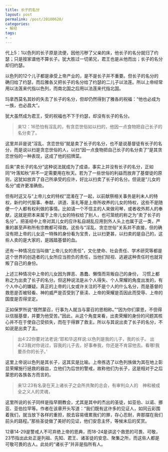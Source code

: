 ```yaml
---
title: 长子的名分
layout: post
permalink: /post/20100620/
categories:
- 解经
tags:
- ☆
---
```


代上5：1以色列的长子原是流便，因他污秽了父亲的床，他长子的名分就归了约瑟；只是按家谱他不算长子。犹大胜过一切弟兄，君王也是从他而出；长子的名分却归约瑟。

以色列的12个儿子都是承受上帝产业的，是不是长子并不重要。但长子的名分的确归给了约瑟，而后雅各又把长子的名分给了约瑟的二儿子以法莲。所以上帝经常用以法莲来代指以色列，而南北国之后用以法莲来代指北国。

玛拿西莫名其妙的失去了长子的名分，但却仍然得到了雅各的祝福：“他也必成为一族，也必昌大”。

犹大虽然成为君王，受的祝福也不下于约瑟，却没有长子的名分。

>来12：16恐怕有淫乱的，有贪恋世俗如以扫的，他因一点食物把自己长子的名分卖了。

这里并非是说“淫乱、贪恋世俗”就是卖了长子的名分，也不是说基督徒有长子的名分，而是说以扫是贪恋世俗的人，以扫“因一点食物把自己长子的名分卖了”是其贪恋世俗的一种表现，这成了他的招牌菜。

后来“卖长子的名分”这种说法就成为了成语，事实上并没有长子的名分，正如同“叶落知秋”并不一定需要用在秋天。若为了一些世俗的利益而放弃了基督徒的原则，这犹如放弃了自己所承受的应许，好比以扫卖了长子的名分。但说是“儿女的名分”或许更准确些。

但有时这又与“上帝儿女的特权”混淆在了一起，以前献祭相关事务是利未人的特权，新约时代服事、奉献、讲道、圣礼等是上帝所收养的儿女的特权，这些不是随便一个人都有权利做的事情。比如请一个不信主的人来做司琴，或者收外邦人的奉献，这就是把本来属于上帝儿女的特权给了别人，也可笼统的称之为“卖了长子的名分”。把圣经中上帝对其儿女的应许私自胡乱应用到外人头上也属于这一类，严重的甚至声称所有宗教都可得救。这些与“淫乱、贪恋世俗”关系并不直接，但的确没有把上帝的儿女这一特殊的身份看为宝贵，比以扫更甚，以扫卖的是自己的，这些人卖的是大家的，是践踏基督的血。

还有一种情况应当叫做“上帝儿女的责任”，文化使命、社会责任、学术研究等都是这个世界的创造者的儿女所应当担负的责任，当他们轻视、逃避这种责任时也就背叛了自己的身份。

上述三种情况中上帝的儿女因为罪恶、愚蠢、懒惰而背叛自己的身份， 习惯上都称之为出卖了长子的名分。但这种说法是从个人得失、个人荣耀的角度出发的，有个人中心的嫌疑。真正的上帝的儿女或许关注的不是个人的什么名分，而是基督的救恩是否被轻看、神的威严是否受到了亵渎、上帝的荣耀是否因此而受辱、上帝的国度是否得坚定。

正如保罗所说“既然蒙召，行事为人就当与蒙召的恩相称。”“因为你们蒙恩，不但得以信服基督，并要为他受苦。”因此，从这个角度来看，出卖荣耀的身份的问题其核心并不在于使自己受损失，而在于得罪了救主。所以与其说出卖了长子的名分，不如说是出卖了主。

>出4:22你要对法老说:‘耶和华这样说:以色列是我的儿子，我的长子。
>出4:23我对你说过，容我的儿子去，好事奉我，你还是不肯容他去。看哪!我要杀你的长子。’

这里上帝说以色列是其长子，这其实是比喻。上帝拣选了以色列族做为其在地上彰显荣耀施行拯救的器皿，立他们为后世的警戒，故称他们为长子，这是相对于之后蒙恩的各族各方而言的。

>来12:23有名录在天上诸长子之会所共聚的总会，有审判众人的　神和被成全之义人的灵魂，

这里所说的长子同样是指早期教会，尤其是其中的杰出的圣徒，如亚伯、以诺、挪亚、亚伯拉罕等。作者在该章开头写道：“我们既有这许多的见证人，如同云彩围着我们，就当放下各样的重担，脱去容易缠累我们的罪，存心忍耐，奔那摆在我们前头的路程。”那些圣徒做了美好的见证，他们安息主怀，等候末后的奖赏。

12章14-29是警戒人不可弃绝上帝的恩典，而18-24是讲这个救恩的可畏、可敬，23节指出此处正是列祖、先知、君王、诸圣徒的安息、聚集之所，而这些人都是可敬可畏的古人。此处的“诸长子”并非是指所有人。
